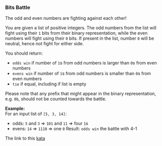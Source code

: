 ### Bits Battle

The odd and even numbers are fighting against each other!  

You are given a list of positive integers. The odd numbers from the list will fight using their `1` bits from their binary representation, while the even numbers will fight using their `0` bits. If present in the list, number `0` will be neutral, hence not fight for either side.

You should return:  
* `odds win` if number of `1`s from odd numbers is larger than `0`s from even numbers  
* `evens win` if number of `1`s from odd numbers is smaller than `0`s from even numbers  
* `tie` if equal, including if list is empty  

Please note that any prefix that might appear in the binary representation, e.g. `0b`, should not be counted towards the battle.

**Example:**  
For an input list of `[5, 3, 14]`:

* odds: `5` and `3` => `101` and `11` => four `1`s
* evens: `14` => `1110` => one `0`
Result: `odds win` the battle with 4-1

The link to this [kata](https://www.codewars.com/kata/bits-battle/java)
